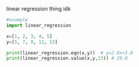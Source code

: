 linear regression thing idk

```py
#example
import linear_regression

x=[1, 2, 3, 4, 5]
y=[5, 7, 9, 11, 13]

print(linear_regression.eqn(x,y))  # y=2.0x+3.0
print(linear_regression.value(x,y,13)) # 29.0
```
